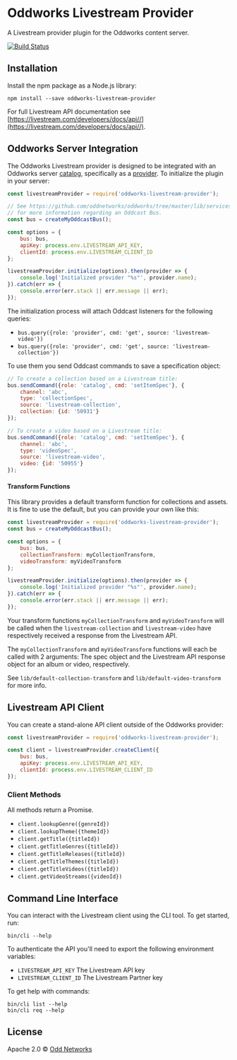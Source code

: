 # Oddworks Livestream Provider

A Livestream provider plugin for the Oddworks content server.

[![Build Status](https://travis-ci.org/oddnetworks/oddworks-livestream-provider.svg?branch=master)](https://travis-ci.org/oddnetworks/oddworks-livestream-provider)

Installation
------------
Install the npm package as a Node.js library:

    npm install --save oddworks-livestream-provider

For full Livestream API documentation see [https://livestream.com/developers/docs/api//](https://livestream.com/developers/docs/api//).

Oddworks Server Integration
---------------------------
The Oddworks Livestream provider is designed to be integrated with an Oddworks server [catalog](https://github.com/oddnetworks/oddworks/tree/master/lib/services/catalog), specifically as a [provider](https://github.com/oddnetworks/oddworks/tree/master/lib/services/catalog#providers). To initialize the plugin in your server:

```JavaScript
const livestreamProvider = require('oddworks-livestream-provider');

// See https://github.com/oddnetworks/oddworks/tree/master/lib/services/catalog#patterns
// for more information regarding an Oddcast Bus.
const bus = createMyOddcastBus();

const options = {
    bus: bus,
    apiKey: process.env.LIVESTREAM_API_KEY,
    clientId: process.env.LIVESTREAM_CLIENT_ID
};

livestreamProvider.initialize(options).then(provider => {
    console.log('Initialized provider "%s"', provider.name);
}).catch(err => {
    console.error(err.stack || err.message || err);
});
```

The initialization process will attach Oddcast listeners for the following queries:

- `bus.query({role: 'provider', cmd: 'get', source: 'livestream-video'})`
- `bus.query({role: 'provider', cmd: 'get', source: 'livestream-collection'})`

To use them you send Oddcast commands to save a specification object:

```JavaScript
// To create a collection based on a Livestream title:
bus.sendCommand({role: 'catalog', cmd: 'setItemSpec'}, {
    channel: 'abc',
    type: 'collectionSpec',
    source: 'livestream-collection',
    collection: {id: '50931'}
});

// To create a video based on a Livestream title:
bus.sendCommand({role: 'catalog', cmd: 'setItemSpec'}, {
    channel: 'abc',
    type: 'videoSpec',
    source: 'livestream-video',
    video: {id: '50955'}
});
```

#### Transform Functions
This library provides a default transform function for collections and assets. It is fine to use the default, but you can provide your own like this:

```JavaScript
const livestreamProvider = require('oddworks-livestream-provider');
const bus = createMyOddcastBus();

const options = {
    bus: bus,
    collectionTransform: myCollectionTransform,
    videoTransform: myVideoTransform
};

livestreamProvider.initialize(options).then(provider => {
    console.log('Initialized provider "%s"', provider.name);
}).catch(err => {
    console.error(err.stack || err.message || err);
});
```

Your transform functions `myCollectionTransform` and `myVideoTransform` will be called when the `livestream-collection` and `livestream-video` have respectively received a response from the Livestream API.

The `myCollectionTransform` and `myVideoTransform` functions will each be called with 2 arguments: The spec object and the Livestream API response object for an album or video, respectively.

See `lib/default-collection-transform` and `lib/default-video-transform` for more info.

Livestream API Client
-----------------
You can create a stand-alone API client outside of the Oddworks provider:

```JavaScript
const livestreamProvider = require('oddworks-livestream-provider');

const client = livestreamProvider.createClient({
    bus: bus,
    apiKey: process.env.LIVESTREAM_API_KEY,
    clientId: process.env.LIVESTREAM_CLIENT_ID
});
```

### Client Methods
All methods return a Promise.

- `client.lookupGenre({genreId})`
- `client.lookupTheme({themeId})`
- `client.getTitle({titleId})`
- `client.getTitleGenres({titleId})`
- `client.getTitleReleases({titleId})`
- `client.getTitleThemes({titleId})`
- `client.getTitleVideos({titleId})`
- `client.getVideoStreams({videoId})`

Command Line Interface
----------------------
You can interact with the Livestream client using the CLI tool. To get started, run:

    bin/cli --help

To authenticate the API you'll need to export the following environment variables:

- `LIVESTREAM_API_KEY` The Livestream API key
- `LIVESTREAM_CLIENT_ID` The Livestream Partner key

To get help with commands:

    bin/cli list --help
    bin/cli req --help

License
-------
Apache 2.0 © [Odd Networks](http://oddnetworks.com)
